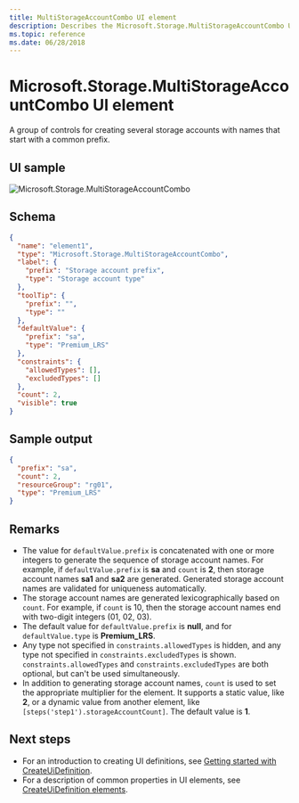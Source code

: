 ```yaml
---
title: MultiStorageAccountCombo UI element
description: Describes the Microsoft.Storage.MultiStorageAccountCombo UI element for Azure portal.
ms.topic: reference
ms.date: 06/28/2018
---
```


# Microsoft.Storage.MultiStorageAccountCombo UI element

A group of controls for creating several storage accounts with names that start with a common prefix.

## UI sample

![Microsoft.Storage.MultiStorageAccountCombo](./media/managed-application-elements/microsoft-storage-multistorageaccountcombo.png)

## Schema

```json
{
  "name": "element1",
  "type": "Microsoft.Storage.MultiStorageAccountCombo",
  "label": {
    "prefix": "Storage account prefix",
    "type": "Storage account type"
  },
  "toolTip": {
    "prefix": "",
    "type": ""
  },
  "defaultValue": {
    "prefix": "sa",
    "type": "Premium_LRS"
  },
  "constraints": {
    "allowedTypes": [],
    "excludedTypes": []
  },
  "count": 2,
  "visible": true
}
```

## Sample output

```json
{
  "prefix": "sa",
  "count": 2,
  "resourceGroup": "rg01",
  "type": "Premium_LRS"
}
```

## Remarks

- The value for `defaultValue.prefix` is concatenated with one or more integers to generate the sequence of storage account names. For example, if `defaultValue.prefix` is **sa** and `count` is **2**, then storage account names **sa1** and **sa2** are generated. Generated storage account names are validated for uniqueness automatically.
- The storage account names are generated lexicographically based on `count`. For example, if `count` is 10, then the storage account names end with two-digit integers (01, 02, 03).
- The default value for `defaultValue.prefix` is **null**, and for `defaultValue.type` is **Premium_LRS**.
- Any type not specified in `constraints.allowedTypes` is hidden, and any type not specified in `constraints.excludedTypes` is shown. `constraints.allowedTypes` and `constraints.excludedTypes` are both optional, but can't be used simultaneously.
- In addition to generating storage account names, `count` is used to set the appropriate multiplier for the element. It supports a static value, like **2**, or a dynamic value from another element, like `[steps('step1').storageAccountCount]`. The default value is **1**.

## Next steps

* For an introduction to creating UI definitions, see [Getting started with CreateUiDefinition](create-uidefinition-overview.md).
* For a description of common properties in UI elements, see [CreateUiDefinition elements](create-uidefinition-elements.md).
